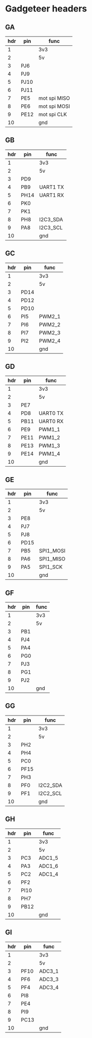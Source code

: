 # Gadgeteer headers

## GA

| hdr  | pin     | func            |
| ---- | ------- | --------------- |
| 1    |         | 3v3             |
| 2    |         | 5v              |
| 3    | PJ6     |                 |
| 4    | PJ9     |                 |
| 5    | PJ10    |                 |
| 6    | PJ11    |                 |
| 7    | PE5     | mot spi MISO    |
| 8    | PE6     | mot spi MOSI    |
| 9    | PE12    | mot spi CLK     |
| 10   |         | gnd             |

## GB

| hdr  | pin     | func      |
| ---- | ------- | --------- |
| 1    |         | 3v3       |
| 2    |         | 5v        |
| 3    | PD9     |           |
| 4    | PB9     | UART1 TX  |
| 5    | PH14    | UART1 RX  |
| 6    | PK0     |           |
| 7    | PK1     |           |
| 8    | PH8     | I2C3_SDA  |
| 9    | PA8     | I2C3_SCL  |
| 10   |         | gnd       |

## GC

| hdr  | pin     | func      |
| ---- | ------- | --------- |
| 1    |         | 3v3       |
| 2    |         | 5v        |
| 3    | PD14    |           |
| 4    | PD12    |           |
| 5    | PD10    |           |
| 6    | PI5     | PWM2_1    |
| 7    | PI6     | PWM2_2    |
| 8    | PI7     | PWM2_3    |
| 9    | PI2     | PWM2_4    |
| 10   |         | gnd       |

## GD

| hdr  | pin     | func      |
| ---- | ------- | --------- |
| 1    |         | 3v3       |
| 2    |         | 5v        |
| 3    | PE7     |           |
| 4    | PD8     | UART0 TX  |
| 5    | PB11    | UART0 RX  |
| 6    | PE9     | PWM1_1    |
| 7    | PE11    | PWM1_2    |
| 8    | PE13    | PWM1_3    |
| 9    | PE14    | PWM1_4    |
| 10   |         | gnd       |

## GE

| hdr  | pin     | func      |
| ---- | ------- | --------- |
| 1    |         | 3v3       |
| 2    |         | 5v        |
| 3    | PE8     |           |
| 4    | PJ7     |           |
| 5    | PJ8     |           |
| 6    | PD15    |           |
| 7    | PB5     | SPI1_MOSI |
| 8    | PA6     | SPI1_MISO |
| 9    | PA5     | SPI1_SCK  |
| 10   |         | gnd       |

## GF

| hdr  | pin     | func      |
| ---- | ------- | --------- |
| 1    |         | 3v3       |
| 2    |         | 5v        |
| 3    | PB1     |           |
| 4    | PJ4     |           |
| 5    | PA4     |           |
| 6    | PG0     |           |
| 7    | PJ3     |           |
| 8    | PG1     |           |
| 9    | PJ2     |           |
| 10   |         | gnd       |

## GG

| hdr  | pin     | func      |
| ---- | ------- | --------- |
| 1    |         | 3v3       |
| 2    |         | 5v        |
| 3    | PH2     |           |
| 4    | PH4     |           |
| 5    | PC0     |           |
| 6    | PF15    |           |
| 7    | PH3     |           |
| 8    | PF0     | I2C2_SDA  |
| 9    | PF1     | I2C2_SCL  |
| 10   |         | gnd       |

## GH

| hdr  | pin     | func      |
| ---- | ------- | --------- |
| 1    |         | 3v3       |
| 2    |         | 5v        |
| 3    | PC3     | ADC1_5    |
| 4    | PA3     | ADC1_6    |
| 5    | PC2     | ADC1_4    |
| 6    | PF2     |           |
| 7    | PI10    |           |
| 8    | PH7     |           |
| 9    | PB12    |           |
| 10   |         | gnd       |

## GI

| hdr  | pin     | func      |
| ---- | ------- | --------- |
| 1    |         | 3v3       |
| 2    |         | 5v        |
| 3    | PF10    | ADC3_1    |
| 4    | PF6     | ADC3_3    |
| 5    | PF4     | ADC3_4    |
| 6    | PI8     |           |
| 7    | PE4     |           |
| 8    | PI9     |           |
| 9    | PC13    |           |
| 10   |         | gnd       |
